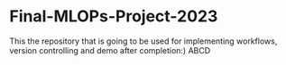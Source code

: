# Final-MLOPs-Project-2023
This the repository that is going to be used for implementing workflows, version controlling and demo after completion:)
ABCD
